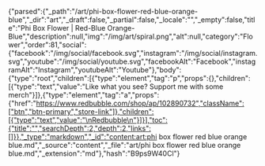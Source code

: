{"parsed":{"_path":"/art/phi-box-flower-red-blue-orange-blue","_dir":"art","_draft":false,"_partial":false,"_locale":"","_empty":false,"title":"Phi Box Flower | Red-Blue Orange-Blue","description":null,"img":"/img/art/spiral.png","alt":null,"category":"Flower","order":81,"social":{"facebook":"/img/social/facebook.svg","instagram":"/img/social/instagram.svg","youtube":"/img/social/youtube.svg","facebookAlt":"Facebook","instagramAlt":"Instagram","youtubeAlt":"Youtube"},"body":{"type":"root","children":[{"type":"element","tag":"p","props":{},"children":[{"type":"text","value":"Like what you see? Support me with some merch"}]},{"type":"element","tag":"a","props":{"href":"https://www.redbubble.com/shop/ap/102890732","className":["btn","btn-primary","store-link"]},"children":[{"type":"text","value":"\nRedbubble\n"}]}],"toc":{"title":"","searchDepth":2,"depth":2,"links":[]}},"_type":"markdown","_id":"content:art:phi box flower red blue orange blue.md","_source":"content","_file":"art/phi box flower red blue orange blue.md","_extension":"md"},"hash":"B9ps9W40Cl"}